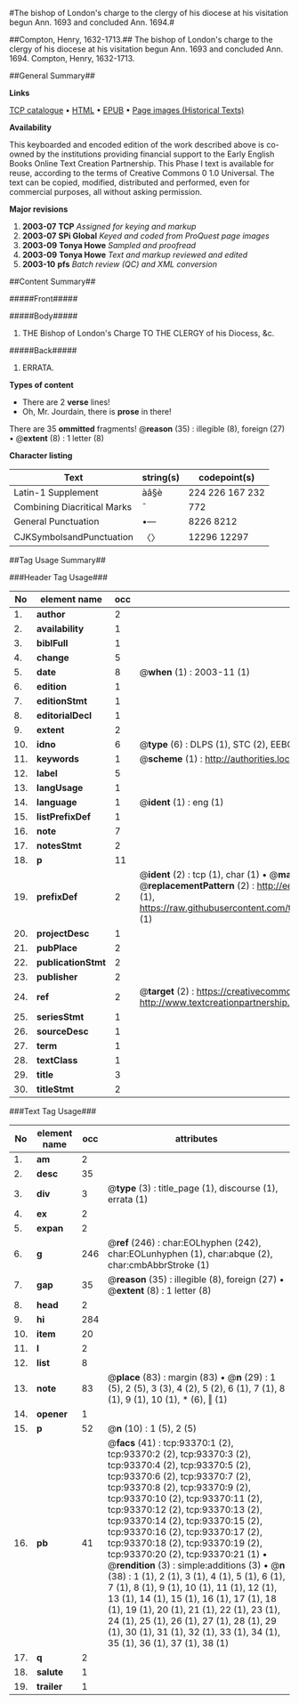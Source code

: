 #The bishop of London's charge to the clergy of his diocese at his visitation begun Ann. 1693 and concluded Ann. 1694.#

##Compton, Henry, 1632-1713.##
The bishop of London's charge to the clergy of his diocese at his visitation begun Ann. 1693 and concluded Ann. 1694.
Compton, Henry, 1632-1713.

##General Summary##

**Links**

[TCP catalogue](http://www.ota.ox.ac.uk/tcp/)  • 
[HTML](http://tei.it.ox.ac.uk/tcp/Texts-HTML/free/A34/A34182.html)  • 
[EPUB](http://tei.it.ox.ac.uk/tcp/Texts-EPUB/free/A34/A34182.epub) • 
[Page images (Historical Texts)](https://data.historicaltexts.jisc.ac.uk/view?pubId=eebo-12753956e&pageId=eebo-12753956e-93370-1)

**Availability**

This keyboarded and encoded edition of the
	       work described above is co-owned by the institutions
	       providing financial support to the Early English Books
	       Online Text Creation Partnership. This Phase I text is
	       available for reuse, according to the terms of Creative
	       Commons 0 1.0 Universal. The text can be copied,
	       modified, distributed and performed, even for
	       commercial purposes, all without asking permission.

**Major revisions**

1. __2003-07__ __TCP__ *Assigned for keying and markup*
1. __2003-07__ __SPi Global__ *Keyed and coded from ProQuest page images*
1. __2003-09__ __Tonya Howe__ *Sampled and proofread*
1. __2003-09__ __Tonya Howe__ *Text and markup reviewed and edited*
1. __2003-10__ __pfs__ *Batch review (QC) and XML conversion*

##Content Summary##

#####Front#####

#####Body#####

1. THE Bishop of London's Charge TO THE CLERGY of his Diocess, &c.

#####Back#####

1. ERRATA.

**Types of content**

  * There are 2 **verse** lines!
  * Oh, Mr. Jourdain, there is **prose** in there!

There are 35 **ommitted** fragments! 
 @__reason__ (35) : illegible (8), foreign (27)  •  @__extent__ (8) : 1 letter (8)

**Character listing**


|Text|string(s)|codepoint(s)|
|---|---|---|
|Latin-1 Supplement|àâ§è|224 226 167 232|
|Combining             Diacritical Marks|̄|772|
|General Punctuation|•—|8226 8212|
|CJKSymbolsandPunctuation|〈〉|12296 12297|

##Tag Usage Summary##

###Header Tag Usage###

|No|element name|occ|attributes|
|---|---|---|---|
|1.|__author__|2||
|2.|__availability__|1||
|3.|__biblFull__|1||
|4.|__change__|5||
|5.|__date__|8| @__when__ (1) : 2003-11 (1)|
|6.|__edition__|1||
|7.|__editionStmt__|1||
|8.|__editorialDecl__|1||
|9.|__extent__|2||
|10.|__idno__|6| @__type__ (6) : DLPS (1), STC (2), EEBO-CITATION (1), OCLC (1), VID (1)|
|11.|__keywords__|1| @__scheme__ (1) : http://authorities.loc.gov/ (1)|
|12.|__label__|5||
|13.|__langUsage__|1||
|14.|__language__|1| @__ident__ (1) : eng (1)|
|15.|__listPrefixDef__|1||
|16.|__note__|7||
|17.|__notesStmt__|2||
|18.|__p__|11||
|19.|__prefixDef__|2| @__ident__ (2) : tcp (1), char (1)  •  @__matchPattern__ (2) : ([0-9\-]+):([0-9IVX]+) (1), (.+) (1)  •  @__replacementPattern__ (2) : http://eebo.chadwyck.com/downloadtiff?vid=$1&page=$2 (1), https://raw.githubusercontent.com/textcreationpartnership/Texts/master/tcpchars.xml#$1 (1)|
|20.|__projectDesc__|1||
|21.|__pubPlace__|2||
|22.|__publicationStmt__|2||
|23.|__publisher__|2||
|24.|__ref__|2| @__target__ (2) : https://creativecommons.org/publicdomain/zero/1.0/ (1), http://www.textcreationpartnership.org/docs/. (1)|
|25.|__seriesStmt__|1||
|26.|__sourceDesc__|1||
|27.|__term__|1||
|28.|__textClass__|1||
|29.|__title__|3||
|30.|__titleStmt__|2||


###Text Tag Usage###

|No|element name|occ|attributes|
|---|---|---|---|
|1.|__am__|2||
|2.|__desc__|35||
|3.|__div__|3| @__type__ (3) : title_page (1), discourse (1), errata (1)|
|4.|__ex__|2||
|5.|__expan__|2||
|6.|__g__|246| @__ref__ (246) : char:EOLhyphen (242), char:EOLunhyphen (1), char:abque (2), char:cmbAbbrStroke (1)|
|7.|__gap__|35| @__reason__ (35) : illegible (8), foreign (27)  •  @__extent__ (8) : 1 letter (8)|
|8.|__head__|2||
|9.|__hi__|284||
|10.|__item__|20||
|11.|__l__|2||
|12.|__list__|8||
|13.|__note__|83| @__place__ (83) : margin (83)  •  @__n__ (29) : 1 (5), 2 (5), 3 (3), 4 (2), 5 (2), 6 (1), 7 (1), 8 (1), 9 (1), 10 (1), * (6), ‖ (1)|
|14.|__opener__|1||
|15.|__p__|52| @__n__ (10) : 1 (5), 2 (5)|
|16.|__pb__|41| @__facs__ (41) : tcp:93370:1 (2), tcp:93370:2 (2), tcp:93370:3 (2), tcp:93370:4 (2), tcp:93370:5 (2), tcp:93370:6 (2), tcp:93370:7 (2), tcp:93370:8 (2), tcp:93370:9 (2), tcp:93370:10 (2), tcp:93370:11 (2), tcp:93370:12 (2), tcp:93370:13 (2), tcp:93370:14 (2), tcp:93370:15 (2), tcp:93370:16 (2), tcp:93370:17 (2), tcp:93370:18 (2), tcp:93370:19 (2), tcp:93370:20 (2), tcp:93370:21 (1)  •  @__rendition__ (3) : simple:additions (3)  •  @__n__ (38) : 1 (1), 2 (1), 3 (1), 4 (1), 5 (1), 6 (1), 7 (1), 8 (1), 9 (1), 10 (1), 11 (1), 12 (1), 13 (1), 14 (1), 15 (1), 16 (1), 17 (1), 18 (1), 19 (1), 20 (1), 21 (1), 22 (1), 23 (1), 24 (1), 25 (1), 26 (1), 27 (1), 28 (1), 29 (1), 30 (1), 31 (1), 32 (1), 33 (1), 34 (1), 35 (1), 36 (1), 37 (1), 38 (1)|
|17.|__q__|2||
|18.|__salute__|1||
|19.|__trailer__|1||
